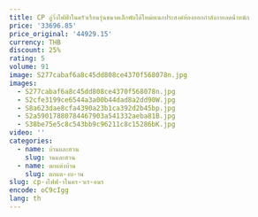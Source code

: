 ```yaml
---
title: CP ลู่วิ่งไฟฟ้าในครัวเรือนรุ่นขนาดเล็กพับได้ใหม่อเนกประสงค์ห้องออกกําลังกายลดน้ําหนัก
price: '33696.85'
price_original: '44929.15'
currency: THB
discount: 25%
rating: 5
volume: 91
image: S277cabaf6a8c45dd808ce4370f568078n.jpg
images:
  - S277cabaf6a8c45dd808ce4370f568078n.jpg
  - S2cfe3199ce6544a3a00b44dad8a2dd90W.jpg
  - S8a623dae8cfa4390a23b1ca392d2b45bp.jpg
  - S2a59017880784467903a541332aeba81B.jpg
  - S38be75e5c8c543bb9c96211c8c15286bK.jpg
video: ''
categories:
  - name: บ้านและสวน
    slug: านและสวน
  - name: ตกแต่งบ้าน
    slug: ตกแต-งบ-าน
slug: cp-งไฟฟ-าในคร-วเร-อนร
encode: oC9cIgg
lang: th
---
```

  